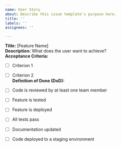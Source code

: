 ```yaml
---
name: User Story
about: Describe this issue template's purpose here.
title: ''
labels: ''
assignees: ''

---
```


**Title:** [Feature Name]  
**Description:** What does the user want to achieve?  
**Acceptance Criteria:**  
- [ ] Criterion 1  
- [ ] Criterion 2  
**Definition of Done (DoD):**  
- [ ] Code is reviewed by at least one team member
- [ ] Feature is tested  
- [ ] Feature is deployed
- [ ] All tests pass
- [ ] Documentation updated
- [ ] Code deployed to a staging environment



